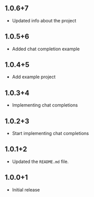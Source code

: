 ## 1.0.6+7

- Updated info about the project

## 1.0.5+6

- Added chat completion example

## 1.0.4+5

- Add example project

## 1.0.3+4

- Implementing chat completions

## 1.0.2+3

- Start implementing chat completions

## 1.0.1+2

- Updated the `README.md` file.

## 1.0.0+1 
 
- Initial release
